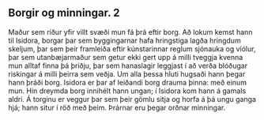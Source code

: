 ## Borgir og minningar. 2

Maður sem ríður yfir villt svæði mun fá þrá eftir borg. Að lokum kemst hann til Isidora, borgar þar sem byggingarnar hafa hringstiga lagða hringdum skeljum, þar sem þeir framleiða eftir kúnstarinnar reglum sjónauka og víólur, þar sem utanbæjarmaður sem getur ekki gert upp á milli tveggja kvenna mun alltaf finna þá þriðju, þar sem hanaslagir leggjast í að verða blóðugar riskingar á milli þeirra sem veðja. Um alla þessa hluti hugsaði hann þegar hann þráði borg. Isidora er þar af leiðandi borg drauma þinna: með einum mun. Hin dreymda borg innihélt hann ungan; í Isidora kom hann á gamals aldri. Á torginu er veggur þar sem þeir gömlu sitja og horfa á þá ungu ganga hjá; hann situr í röð með þeim. Þrárnar eru þegar orðnar minningar.
